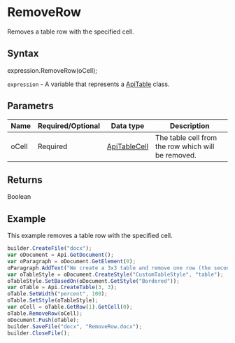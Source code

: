 # RemoveRow

Removes a table row with the specified cell.

## Syntax

expression.RemoveRow(oCell);

`expression` - A variable that represents a [ApiTable](../ApiTable.md) class.

## Parametrs

| **Name** | **Required/Optional** | **Data type** | **Description** |
| ------------- | ------------- | ------------- | ------------- |
| oCell | Required | [ApiTableCell](../../ApiTableCell/ApiTableCell.md) | The table cell from the row which will be removed. |

## Returns

Boolean

## Example

This example removes a table row with the specified cell.

```javascript
builder.CreateFile("docx");
var oDocument = Api.GetDocument();
var oParagraph = oDocument.GetElement(0);
oParagraph.AddText("We create a 3x3 table and remove one row (the second one), so that it becomes 3x2:");
var oTableStyle = oDocument.CreateStyle("CustomTableStyle", "table");
oTableStyle.SetBasedOn(oDocument.GetStyle("Bordered"));
var oTable = Api.CreateTable(3, 3);
oTable.SetWidth("percent", 100);
oTable.SetStyle(oTableStyle);
var oCell = oTable.GetRow(1).GetCell(0);
oTable.RemoveRow(oCell);
oDocument.Push(oTable);
builder.SaveFile("docx", "RemoveRow.docx");
builder.CloseFile();
```